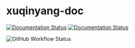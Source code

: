 # xuqinyang-doc
[![Documentation Status](https://xqy2006.github.io/store/badge1.svg)](https://xqy2006.github.io/docs)
[![Documentation Status](https://xqy2006.github.io/store/badge2.svg)](https://xqy2006.github.io/docs)

![GitHub Workflow Status](https://img.shields.io/github/workflow/status/xqy2006/docs/Test)
